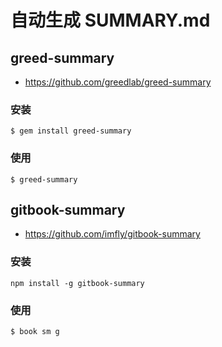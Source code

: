 # 自动生成 SUMMARY.md


## greed-summary

* <https://github.com/greedlab/greed-summary>

### 安装

```shell
$ gem install greed-summary
```

### 使用

```shell
$ greed-summary
```

## gitbook-summary

* <https://github.com/imfly/gitbook-summary>

### 安装

```shell
npm install -g gitbook-summary
```

### 使用

```shell
$ book sm g
```
